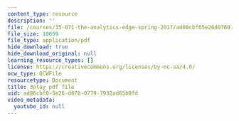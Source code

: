 ```yaml
---
content_type: resource
description: ''
file: /courses/15-071-the-analytics-edge-spring-2017/ad86cbf05e26d07607797932ad65b0fd_kntypWFmyyM.pdf
file_size: 10659
file_type: application/pdf
hide_download: true
hide_download_original: null
learning_resource_types: []
license: https://creativecommons.org/licenses/by-nc-sa/4.0/
ocw_type: OCWFile
resourcetype: Document
title: 3play pdf file
uid: ad86cbf0-5e26-d076-0779-7932ad65b0fd
video_metadata:
  youtube_id: null
---
```

